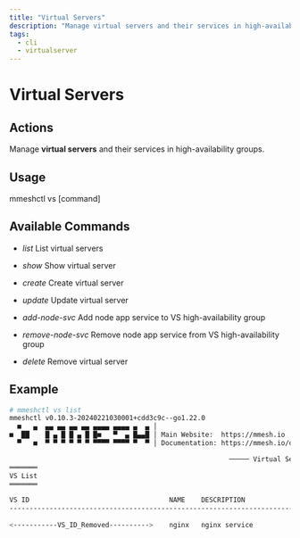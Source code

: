 ```yaml
---
title: "Virtual Servers"
description: "Manage virtual servers and their services in high-availability groups."
tags:
  - cli
  - virtualserver
---
```


# Virtual Servers


## Actions

Manage **virtual servers** and their services in high-availability groups.


## Usage

  mmeshctl vs [command]

## Available Commands

- *list*            List virtual servers

- *show*            Show virtual server

- *create*          Create virtual server

- *update*          Update virtual server

- *add-node-svc*    Add node app service to VS high-availability group

- *remove-node-svc* Remove node app service from VS high-availability group

- *delete*          Remove virtual server

## Example

```bash
# mmeshctl vs list
mmeshctl v0.10.3-20240221030001+cdd3c9c--go1.22.0
  ■   ▄  ▄▄ ▄▄ ▄▄ ▄▄ ▄▄▄▄ ▄▄▄▄ ▄  ▄ │
■  ██    █ ▄ █ █ ▄ █ █■   ▀  ▄ █▄▄█ │ Main Website:  https://mmesh.io
  ▀   ■  ▀ ▀ ▀ ▀ ▀ ▀ ▀▀▀▀ ▀▀▀▀ ▀  ▀ │ Documentation: https://mmesh.io/docs

                                                       ───── Virtual Servers ≡
═══════
VS List
═══════

VS ID                               	NAME 	DESCRIPTION                      
---------------------------------------------------------------------------------
                    	
<-----------VS_ID_Removed---------->	nginx	nginx service                   	

```
